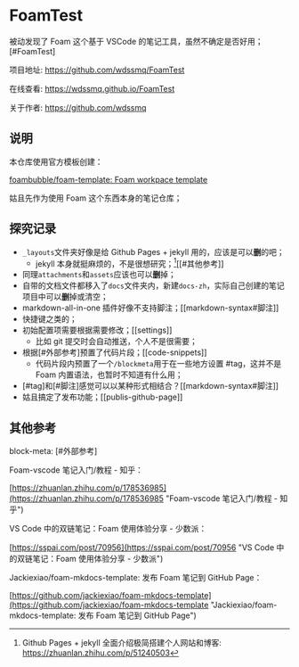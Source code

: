 # FoamTest

被动发现了 Foam 这个基于 VSCode 的笔记工具，虽然不确定是否好用；[#FoamTest]

项目地址: https://github.com/wdssmq/FoamTest

在线查看: https://wdssmq.github.io/FoamTest

关于作者: https://github.com/wdssmq

## 说明

本仓库使用官方模板创建：

[foambubble/foam-template: Foam workpace template](https://github.com/foambubble/foam-template "foambubble/foam-template: Foam workpace template")

姑且先作为使用 Foam 这个东西本身的笔记仓库；

## 探究记录

- `_layouts`文件夹好像是给 Github Pages + jekyll 用的，应该是可以**删**的吧；
    - jekyll 本身就挺麻烦的，不是很想研究；[^jekyll][[#其他参考]]
- 同理`attachments`和`assets`应该也可以**删**掉；
- 自带的文档文件都移入了`docs`文件夹内，新建`docs-zh`，实际自己创建的笔记项目中可以**删**掉或清空；
- markdown-all-in-one 插件好像不支持脚注；[[markdown-syntax#脚注]]
- 快捷键之类的；
- 初始配置项需要根据需要修改；[[settings]]
    - 比如 git 提交时会自动推送，个人不是很需要；
- 根据[#外部参考]预置了代码片段；[[code-snippets]]
    - 代码片段内预置了一个`/blockmeta`用于在一些地方设置 #tag，这并不是 Foam 内置语法，也暂时不知道有什么用；
- [#tag]和[#脚注]感觉可以以某种形式相结合？[[markdown-syntax#脚注]]
- 姑且搞定了发布功能；[[publis-github-page]]

[^jekyll]: Github Pages + jekyll 全面介绍极简搭建个人网站和博客: https://zhuanlan.zhihu.com/p/51240503

## 其他参考

block-meta: [#外部参考]

Foam-vscode 笔记入门/教程 - 知乎：

[https://zhuanlan.zhihu.com/p/178536985](https://zhuanlan.zhihu.com/p/178536985 "Foam-vscode 笔记入门/教程 - 知乎")

VS Code 中的双链笔记：Foam 使用体验分享 - 少数派：

[https://sspai.com/post/70956](https://sspai.com/post/70956 "VS Code 中的双链笔记：Foam 使用体验分享 - 少数派")

Jackiexiao/foam-mkdocs-template: 发布 Foam 笔记到 GitHub Page：

[https://github.com/jackiexiao/foam-mkdocs-template](https://github.com/jackiexiao/foam-mkdocs-template "Jackiexiao/foam-mkdocs-template: 发布 Foam 笔记到 GitHub Page")